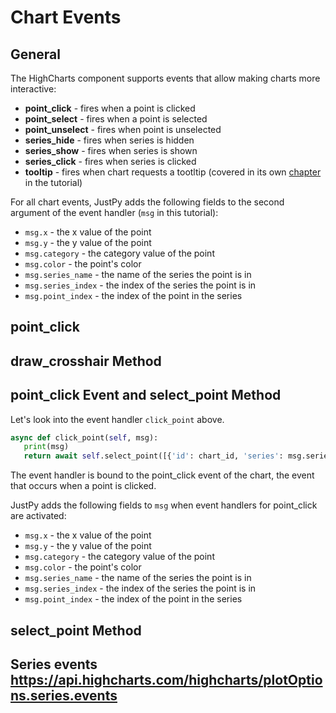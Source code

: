 # Chart Events

## General

The HighCharts component supports events that allow making charts more interactive:
- **point_click** - fires when a point is clicked
- **point_select** - fires when a point is selected
- **point_unselect** - fires when point is unselected
- **series_hide** - fires when series is hidden
- **series_show** - fires when series is shown
- **series_click** - fires when series is clicked
- **tooltip** - fires when chart requests a tootltip (covered in its own [chapter](charts_tutorial/tooltips.md) in the tutorial)


For all chart events, JustPy adds the following fields to the second argument of the event handler (`msg` in this tutorial): 
- `msg.x` - the x value of the point
- `msg.y` - the y value of the point
- `msg.category` - the category value of the point
- `msg.color` - the point's color
- `msg.series_name` - the name of the series the point is in
- `msg.series_index` - the index of the series the point is in
- `msg.point_index` - the index of the point in the series

## point_click




## draw_crosshair Method
 
 
 ## point_click Event and select_point Method
 
 Let's look into the event handler `click_point` above.
 ```python
async def click_point(self, msg):
    print(msg)
    return await self.select_point([{'id': chart_id, 'series': msg.series_index, 'point': msg.point_index} for chart_id in self.chart_list if self.id != chart_id], msg.websocket)
```
 
The event handler is bound to the point_click event of the chart, the event that occurs when a point is clicked.

JustPy adds the following fields to `msg` when event handlers for point_click are activated:
- `msg.x` - the x value of the point
- `msg.y` - the y value of the point
- `msg.category` - the category value of the point
- `msg.color` - the point's color
- `msg.series_name` - the name of the series the point is in
- `msg.series_index` - the index of the series the point is in
- `msg.point_index` - the index of the point in the series



 
## select_point Method

## Series events https://api.highcharts.com/highcharts/plotOptions.series.events

